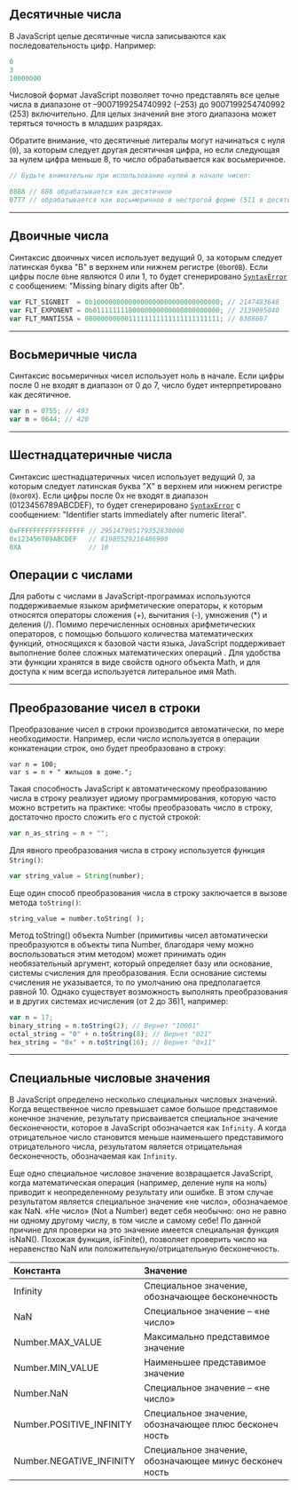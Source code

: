 ## Десятичные числа

В JavaScript целые десятичные числа записываются как последовательность цифр. Например:

```js
0
3
10000000
```

Числовой формат JavaScript позволяет точно представлять все целые числа в диапазоне от –9007199254740992 \(–253\) до 9007199254740992 \(253\) включительно. Для целых значений вне этого диапазона может теряться точность в младших разрядах.

Обратите внимание, что десятичные литералы могут начинаться с нуля \(`0`\), за которым следует другая десятичная цифра, но если следующая за нулем цифра меньше 8, то число обрабатывается как восьмеричное.

```js
// Будьте внимательны при использование нулей в начале чисел:

0888 // 888 обрабатывается как десятичное
0777 // обрабатывается как восьмеричное в нестрогой форме (511 в десятичной)
```

---

## Двоичные числа

Синтаксис двоичных чисел использует ведущий 0, за которым следует латинская буква "B" в верхнем или нижнем регистре \(`0b`or`0B`\). Если цифры после `0b`не являются 0 или 1, то будет сгенерировано [`SyntaxError`](https://developer.mozilla.org/en-US/docs/Web/JavaScript/Reference/Global_Objects/SyntaxError) с сообщением: "Missing binary digits after 0b".

```js
var FLT_SIGNBIT  = 0b10000000000000000000000000000000; // 2147483648
var FLT_EXPONENT = 0b01111111100000000000000000000000; // 2139095040
var FLT_MANTISSA = 0B00000000011111111111111111111111; // 8388607
```

---

## Восьмеричные числа

Синтаксис восьмеричных чисел использует ноль в начале. Если цифры после 0 не входят в диапазон от 0 до 7, число будет интерпретировано как десятичное.

```js
var n = 0755; // 493
var m = 0644; // 420
```

---

## Шестнадцатеричные числа

Синтаксис  шестнадцатеричных чисел использует ведущий 0, за которым следует латинская буква "X" в верхнем или нижнем регистре \(`0x`or`0X`\). Если цифры после 0x не входят в диапазон \(0123456789ABCDEF\),  то будет сгенерировано [`SyntaxError`](https://developer.mozilla.org/en-US/docs/Web/JavaScript/Reference/Global_Objects/SyntaxError) с сообщением: "Identifier starts immediately after numeric literal".

```js
0xFFFFFFFFFFFFFFFFF // 295147905179352830000
0x123456789ABCDEF   // 81985529216486900
0XA                 // 10
```

## Операции с числами

Для работы с числами в JavaScript-программах используются поддерживаемые языком арифметические операторы, к которым относятся операторы сложения \(+\), вычитания \(-\), умножения \(\*\) и деления \(/\). Помимо перечисленных основных арифметических операторов, с помощью большого количества математических функций, относящихся к базовой части языка, JavaScript поддерживает выполнение более сложных математических операций . Для удобства эти функции хранятся в виде свойств одного объекта Math, и для доступа к ним всегда используется литеральное имя Math.

---

## Преобразование чисел в строки

Преобразование чисел в строки производится автоматически, по мере необходимости. Например, если число используется в операции конкатенации строк, оно будет преобразовано в строку:

```
var n = 100;
var s = n + " жильцов в доме.";
```

Такая способность JavaScript к автоматическому преобразованию числа в строку реализует идиому программирования, которую часто можно встретить на практике: чтобы преобразовать число в строку, достаточно просто сложить его с пустой строкой:

```js
var n_as_string = n + "";
```

Для явного преобразования числа в строку используется функция `String()`:

```js
var string_value = String(number);
```

Еще один способ преобразования числа в строку заключается в вызове метода `toString()`:

```
string_value = number.toString( );
```

Метод toString\(\) объекта Number \(примитивы чисел автоматически преобразуются в объекты типа Number, благодаря чему можно воспользоваться этим методом\) может принимать один необязательный аргумент, который определяет базу или основание, системы счисления для преобразования. Если основание системы счисления не указывается, то по умолчанию она предполагается равной 10. Однако существует возможность выполнять преобразования и в других системах исчисления \(от 2 до 36\)1, например:

```js
var n = 17;
binary_string = n.toString(2); // Вернет "10001"
octal_string = "0" + n.toString(8); // Вернет "021"
hex_string = "0x" + n.toString(16); // Вернет "0x11"
```

---

## Специальные числовые значения

В JavaScript определено несколько специальных числовых значений. Когда вещественное число превышает самое большое представимое конечное значение, результату присваивается специальное значение бесконечности, которое в JavaScript обозначается как `Infinity`. А когда отрицательное число становится меньше наименьшего представимого отрицательного числа, результатом является отрицательная бесконечность, обозначаемая как `Infinity`.

Еще одно специальное числовое значение возвращается JavaScript, когда математическая операция \(например, деление нуля на ноль\) приводит к неопределенному результату или ошибке. В этом случае результатом является специальное значение «не число», обозначаемое как NaN. «Не число» \(Not a Number\) ведет себя необычно: оно не равно ни одному другому числу, в том числе и самому себе! По данной причине для проверки на это значение имеется специальная функция isNaN\(\). Похожая функция, isFinite\(\), позволяет проверить число на неравенство NaN или положительную/отрицательную бесконечность.

| Константа | Значение |
| :--- | :--- |
| Infinity | Специальное значение, обозначающее бесконечность |
| NaN | Специальное значение – «не число» |
| Number.MAX\_VALUE | Максимально представимое значение |
| Number.MIN\_VALUE | Наименьшее представимое значение |
| Number.NaN | Специальное значение – «не число» |
| Number.POSITIVE\_INFINITY | Специальное значение, обозначающее плюс бесконеч  ность |
| Number.NEGATIVE\_INFINITY | Специальное значение, обозначающее минус бесконеч ность |



